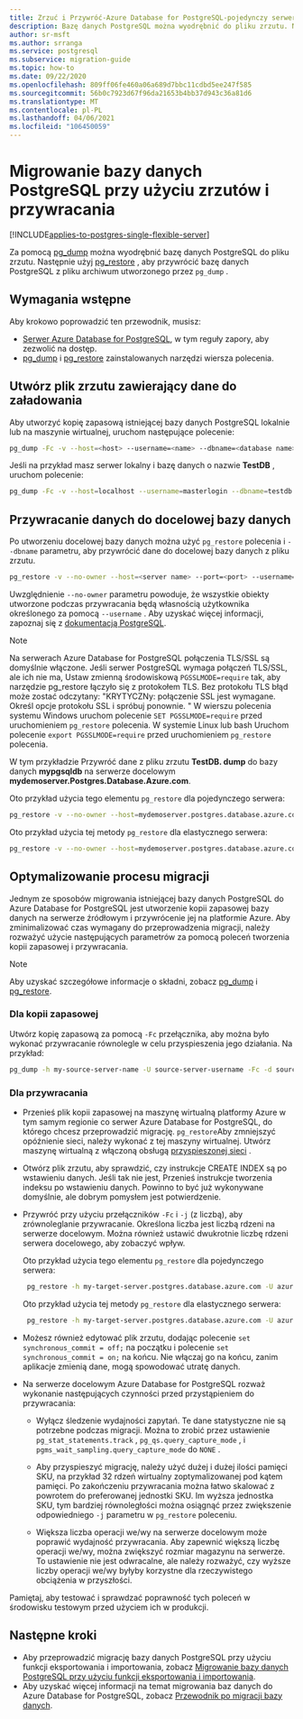 ```yaml
---
title: Zrzuć i Przywróć-Azure Database for PostgreSQL-pojedynczy serwer
description: Bazę danych PostgreSQL można wyodrębnić do pliku zrzutu. Następnie można przywrócić z pliku utworzonego przez pg_dump w Azure Database for PostgreSQL pojedynczym serwerze.
author: sr-msft
ms.author: srranga
ms.service: postgresql
ms.subservice: migration-guide
ms.topic: how-to
ms.date: 09/22/2020
ms.openlocfilehash: 809ff06fe460a06a689d7bbc11cdbd5ee247f585
ms.sourcegitcommit: 56b0c7923d67f96da21653b4bb37d943c36a81d6
ms.translationtype: MT
ms.contentlocale: pl-PL
ms.lasthandoff: 04/06/2021
ms.locfileid: "106450059"
---
```

# <a name="migrate-your-postgresql-database-by-using-dump-and-restore"></a>Migrowanie bazy danych PostgreSQL przy użyciu zrzutów i przywracania
[!INCLUDE[applies-to-postgres-single-flexible-server](includes/applies-to-postgres-single-flexible-server.md)]

Za pomocą [pg_dump](https://www.postgresql.org/docs/current/static/app-pgdump.html) można wyodrębnić bazę danych PostgreSQL do pliku zrzutu. Następnie użyj [pg_restore](https://www.postgresql.org/docs/current/static/app-pgrestore.html) , aby przywrócić bazę danych PostgreSQL z pliku archiwum utworzonego przez `pg_dump` .

## <a name="prerequisites"></a>Wymagania wstępne

Aby krokowo poprowadzić ten przewodnik, musisz:
- [Serwer Azure Database for PostgreSQL](quickstart-create-server-database-portal.md), w tym reguły zapory, aby zezwolić na dostęp.
- [pg_dump](https://www.postgresql.org/docs/current/static/app-pgdump.html) i [pg_restore](https://www.postgresql.org/docs/current/static/app-pgrestore.html) zainstalowanych narzędzi wiersza polecenia.

## <a name="create-a-dump-file-that-contains-the-data-to-be-loaded"></a>Utwórz plik zrzutu zawierający dane do załadowania

Aby utworzyć kopię zapasową istniejącej bazy danych PostgreSQL lokalnie lub na maszynie wirtualnej, uruchom następujące polecenie:

```bash
pg_dump -Fc -v --host=<host> --username=<name> --dbname=<database name> -f <database>.dump
```
Jeśli na przykład masz serwer lokalny i bazę danych o nazwie **TestDB** , uruchom polecenie:

```bash
pg_dump -Fc -v --host=localhost --username=masterlogin --dbname=testdb -f testdb.dump
```

## <a name="restore-the-data-into-the-target-database"></a>Przywracanie danych do docelowej bazy danych

Po utworzeniu docelowej bazy danych można użyć `pg_restore` polecenia i  `--dbname` parametru, aby przywrócić dane do docelowej bazy danych z pliku zrzutu.

```bash
pg_restore -v --no-owner --host=<server name> --port=<port> --username=<user-name> --dbname=<target database name> <database>.dump
```

Uwzględnienie `--no-owner` parametru powoduje, że wszystkie obiekty utworzone podczas przywracania będą własnością użytkownika określonego za pomocą `--username` . Aby uzyskać więcej informacji, zapoznaj się z [dokumentacją PostgreSQL](https://www.postgresql.org/docs/9.6/static/app-pgrestore.html).

> [!NOTE]
> Na serwerach Azure Database for PostgreSQL połączenia TLS/SSL są domyślnie włączone. Jeśli serwer PostgreSQL wymaga połączeń TLS/SSL, ale ich nie ma, Ustaw zmienną środowiskową `PGSSLMODE=require` tak, aby narzędzie pg_restore łączyło się z protokołem TLS. Bez protokołu TLS błąd może zostać odczytany: "KRYTYCZNy: połączenie SSL jest wymagane. Określ opcje protokołu SSL i spróbuj ponownie. " W wierszu polecenia systemu Windows uruchom polecenie `SET PGSSLMODE=require` przed uruchomieniem `pg_restore` polecenia. W systemie Linux lub bash Uruchom polecenie `export PGSSLMODE=require` przed uruchomieniem `pg_restore` polecenia. 
>

W tym przykładzie Przywróć dane z pliku zrzutu **TestDB. dump** do bazy danych **mypgsqldb** na serwerze docelowym **mydemoserver.Postgres.Database.Azure.com**.

Oto przykład użycia tego elementu `pg_restore` dla pojedynczego serwera:

```bash
pg_restore -v --no-owner --host=mydemoserver.postgres.database.azure.com --port=5432 --username=mylogin@mydemoserver --dbname=mypgsqldb testdb.dump
```

Oto przykład użycia tej metody `pg_restore` dla elastycznego serwera:

```bash
pg_restore -v --no-owner --host=mydemoserver.postgres.database.azure.com --port=5432 --username=mylogin --dbname=mypgsqldb testdb.dump
```

## <a name="optimize-the-migration-process"></a>Optymalizowanie procesu migracji

Jednym ze sposobów migrowania istniejącej bazy danych PostgreSQL do Azure Database for PostgreSQL jest utworzenie kopii zapasowej bazy danych na serwerze źródłowym i przywrócenie jej na platformie Azure. Aby zminimalizować czas wymagany do przeprowadzenia migracji, należy rozważyć użycie następujących parametrów za pomocą poleceń tworzenia kopii zapasowej i przywracania.

> [!NOTE]
> Aby uzyskać szczegółowe informacje o składni, zobacz [pg_dump](https://www.postgresql.org/docs/current/static/app-pgdump.html) i [pg_restore](https://www.postgresql.org/docs/current/static/app-pgrestore.html).
>

### <a name="for-the-backup"></a>Dla kopii zapasowej

Utwórz kopię zapasową za pomocą `-Fc` przełącznika, aby można było wykonać przywracanie równolegle w celu przyspieszenia jego działania. Na przykład:

```bash
pg_dump -h my-source-server-name -U source-server-username -Fc -d source-databasename -f Z:\Data\Backups\my-database-backup.dump
```

### <a name="for-the-restore"></a>Dla przywracania

- Przenieś plik kopii zapasowej na maszynę wirtualną platformy Azure w tym samym regionie co serwer Azure Database for PostgreSQL, do którego chcesz przeprowadzić migrację. `pg_restore`Aby zmniejszyć opóźnienie sieci, należy wykonać z tej maszyny wirtualnej. Utwórz maszynę wirtualną z włączoną obsługą [przyspieszonej sieci](../virtual-network/create-vm-accelerated-networking-powershell.md) .

- Otwórz plik zrzutu, aby sprawdzić, czy instrukcje CREATE INDEX są po wstawieniu danych. Jeśli tak nie jest, Przenieś instrukcje tworzenia indeksu po wstawieniu danych. Powinno to być już wykonywane domyślnie, ale dobrym pomysłem jest potwierdzenie.

- Przywróć przy użyciu przełączników `-Fc` i `-j` (z liczbą), aby zrównoleglanie przywracanie. Określona liczba jest liczbą rdzeni na serwerze docelowym. Można również ustawić dwukrotnie liczbę rdzeni serwera docelowego, aby zobaczyć wpływ.

    Oto przykład użycia tego elementu `pg_restore` dla pojedynczego serwera:

    ```bash
     pg_restore -h my-target-server.postgres.database.azure.com -U azure-postgres-username@my-target-server -Fc -j 4 -d my-target-databasename Z:\Data\Backups\my-database-backup.dump
    ```

    Oto przykład użycia tej metody `pg_restore` dla elastycznego serwera:

    ```bash
     pg_restore -h my-target-server.postgres.database.azure.com -U azure-postgres-username@my-target-server -Fc -j 4 -d my-target-databasename Z:\Data\Backups\my-database-backup.dump
    ```

- Możesz również edytować plik zrzutu, dodając polecenie `set synchronous_commit = off;` na początku i polecenie `set synchronous_commit = on;` na końcu. Nie włączaj go na końcu, zanim aplikacje zmienią dane, mogą spowodować utratę danych.

- Na serwerze docelowym Azure Database for PostgreSQL rozważ wykonanie następujących czynności przed przystąpieniem do przywracania:
    
  - Wyłącz śledzenie wydajności zapytań. Te dane statystyczne nie są potrzebne podczas migracji. Można to zrobić przez ustawienie `pg_stat_statements.track` , `pg_qs.query_capture_mode` , i `pgms_wait_sampling.query_capture_mode` do `NONE` .

  - Aby przyspieszyć migrację, należy użyć dużej i dużej ilości pamięci SKU, na przykład 32 rdzeń wirtualny zoptymalizowanej pod kątem pamięci. Po zakończeniu przywracania można łatwo skalować z powrotem do preferowanej jednostki SKU. Im wyższa jednostka SKU, tym bardziej równoległości można osiągnąć przez zwiększenie odpowiedniego `-j` parametru w `pg_restore` poleceniu.

  - Większa liczba operacji we/wy na serwerze docelowym może poprawić wydajność przywracania. Aby zapewnić większą liczbę operacji we/wy, można zwiększyć rozmiar magazynu na serwerze. To ustawienie nie jest odwracalne, ale należy rozważyć, czy wyższe liczby operacji we/wy byłyby korzystne dla rzeczywistego obciążenia w przyszłości.

Pamiętaj, aby testować i sprawdzać poprawność tych poleceń w środowisku testowym przed użyciem ich w produkcji.

## <a name="next-steps"></a>Następne kroki

- Aby przeprowadzić migrację bazy danych PostgreSQL przy użyciu funkcji eksportowania i importowania, zobacz [Migrowanie bazy danych PostgreSQL przy użyciu funkcji eksportowania i importowania](howto-migrate-using-export-and-import.md).
- Aby uzyskać więcej informacji na temat migrowania baz danych do Azure Database for PostgreSQL, zobacz [Przewodnik po migracji bazy danych](https://aka.ms/datamigration).


